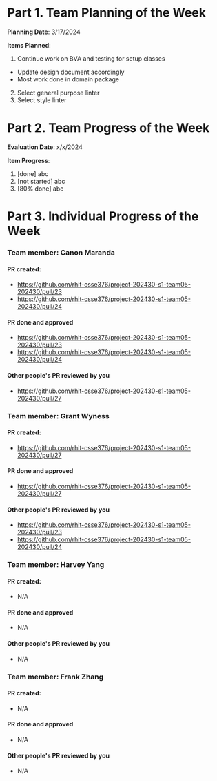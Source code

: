 # Part 1. Team Planning of the Week
**Planning Date**: 3/17/2024

**Items Planned**:
1. Continue work on BVA and testing for setup classes
  - Update design document accordingly
  - Most work done in domain package
2. Select general purpose linter
3. Select style linter

# Part 2. Team Progress of the Week
**Evaluation Date**: x/x/2024

**Item Progress**:
1. [done] abc
2. [not started] abc
3. [80% done] abc

# Part 3. Individual Progress of the Week
### Team member: Canon Maranda
#### PR created:
- https://github.com/rhit-csse376/project-202430-s1-team05-202430/pull/23
- https://github.com/rhit-csse376/project-202430-s1-team05-202430/pull/24

#### PR done and approved
- https://github.com/rhit-csse376/project-202430-s1-team05-202430/pull/23
- https://github.com/rhit-csse376/project-202430-s1-team05-202430/pull/24

#### Other people's PR reviewed by you
- https://github.com/rhit-csse376/project-202430-s1-team05-202430/pull/27

### Team member: Grant Wyness
#### PR created:
- https://github.com/rhit-csse376/project-202430-s1-team05-202430/pull/27

#### PR done and approved
- https://github.com/rhit-csse376/project-202430-s1-team05-202430/pull/27

#### Other people's PR reviewed by you
- https://github.com/rhit-csse376/project-202430-s1-team05-202430/pull/23
- https://github.com/rhit-csse376/project-202430-s1-team05-202430/pull/24

### Team member: Harvey Yang
#### PR created:
- N/A

#### PR done and approved
- N/A

#### Other people's PR reviewed by you
- N/A


### Team member: Frank Zhang
#### PR created:
- N/A

#### PR done and approved
- N/A

#### Other people's PR reviewed by you
- N/A
